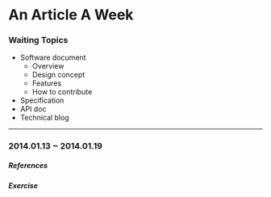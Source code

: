 # An Article A Week

### Waiting Topics

- Software document
  - Overview
  - Design concept
  - Features
  - How to contribute
- Specification
- API doc
- Technical blog

---

### 2014.01.13 ~ 2014.01.19

##### References

##### Exercise